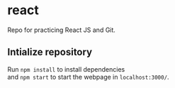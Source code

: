 # react
Repo for practicing React JS and Git.  
## Intialize repository
Run `npm install` to install dependencies  
and `npm start` to start the webpage in `localhost:3000/`.
